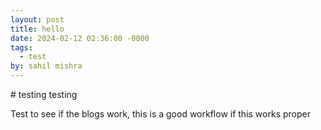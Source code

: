 ```yaml
---
layout: post
title: hello
date: 2024-02-12 02:36:00 -0000
tags:
  - test
by: sahil mishra
---
```


<div class=content>
# testing testing

Test to see if the blogs work, this is a good workflow if this works proper

</div>
